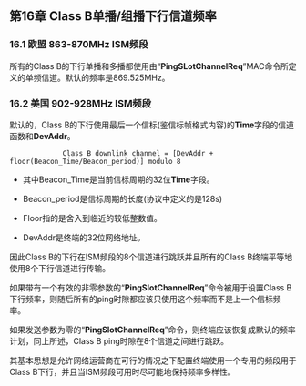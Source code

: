## 第16章 Class B单播/组播下行信道频率

### <a name="16.1">16.1 欧盟 863-870MHz ISM频段</a>

所有的Class B的下行单播和多播都使用由“**PingSLotChannelReq**”MAC命令所定义的单频信道。默认的频率是869.525MHz。

### <a name="16.2">16.2 美国 902-928MHz ISM频段</a>

默认的，Class B的下行使用最后一个信标(鉴信标帧格式内容)的**Time**字段的信道函数和**DevAddr**。

                 Class B downlink channel = [DevAddr + floor(Beacon_Time/Beacon_period)] modulo 8

- 其中Beacon_Time是当前信标周期的32位**Time**字段。

- Beacon_period是信标周期的长度(协议中定义的是128s)

- Floor指的是舍入到临近的较低整数值。

- DevAddr是终端的32位网络地址。

因此Class B的下行在ISM频段的8个信道进行跳跃并且所有的Class B终端平等地使用8个下行信道进行传输。

如果带有一个有效的非零参数的“**PingSlotChannelReq**”命令被用于设置Class B下行频率，则随后所有的ping时隙都应该只使用这个频率而不是上一个信标频率。

如果发送参数为零的“**PingSlotChannelReq**”命令，则终端应该恢复成默认的频率计划，同上所述，Class B ping时隙在8个信道之间进行跳跃。

其基本思想是允许网络运营商在可行的情况之下配置终端使用一个专用的频段用于Class B下行，并且当ISM频段可用时尽可能地保持频率多样性。
